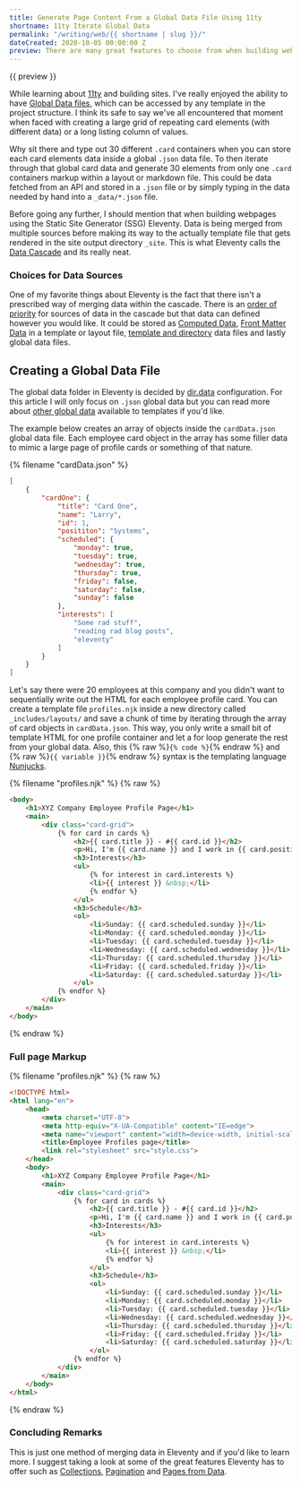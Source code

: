 ```yaml
---
title: Generate Page Content From a Global Data File Using 11ty
shortname: 11ty Iterate Global Data
permalink: "/writing/web/{{ shortname | slug }}/"
dateCreated: 2020-10-05 00:00:00 Z
preview: There are many great features to choose from when building websites with Eleventy (11ty). One thing in particular that I find very useful is the ability to iterate a global data file to generate page content.
---
```


{{ preview }}

While learning about [11ty](https://11ty.dev) and building sites. I've really enjoyed the ability to have [Global Data files](https://www.11ty.dev/docs/data-global/), which can be accessed by any template in the project structure. I think its safe to say we've all encountered that moment when faced with creating a large grid of repeating card elements (with different data) or a long listing column of values. 

Why sit there and type out 30 different `.card` containers when you can store each card elements data inside a global `.json` data file. To then iterate through that global card data and generate 30 elements from only one `.card` containers markup within a layout or markdown file. This could be data fetched from an API and stored in a `.json` file or by simply typing in the data needed by hand into a `_data/*.json` file. 

Before going any further, I should mention that when building webpages using the Static Site Generator (SSG) Eleventy. Data is being merged from multiple sources before making its way to the actually template file that gets rendered in the site output directory `_site`. This is what Eleventy calls the [Data Cascade](https://www.11ty.dev/docs/data-cascade/) and its really neat.

<h3>Choices for Data Sources</h3>

One of my favorite things about Eleventy is the fact that there isn't a prescribed way of merging data within the cascade. There is an [order of priority](https://www.11ty.dev/docs/data-cascade/#sources-of-data) for sources of data in the cascade but that data can defined however you would like. It could be stored as [Computed Data](https://www.11ty.dev/docs/data-computed/), [Front Matter Data](https://www.11ty.dev/docs/data-frontmatter/) in a template or layout file, [template and directory](https://www.11ty.dev/docs/data-template-dir/) data files and lastly global data files.

<h2>Creating a Global Data File</h2>

The global data folder in Eleventy is decided by [dir.data](https://www.11ty.dev/docs/config/#directory-for-global-data-files) configuration. For this article I will only focus on `.json` global data but you can read more about [other global data](https://www.11ty.dev/docs/data-global/) available to templates if you'd like.

The example below creates an array of objects inside the `cardData.json` global data file. Each employee card object in the array has some filler data to mimic a large page of profile cards or something of that nature.

{% filename "cardData.json" %}

```json
[
    {
        "cardOne": {
            "title": "Card One",
            "name": "Larry",
            "id": 1,
            "posititon": "Systems",
            "scheduled": {
                "monday": true,
                "tuesday": true,
                "wednesday": true,
                "thursday": true,
                "friday": false,
                "saturday": false,
                "sunday": false
            },
            "interests": [
                "Some rad stuff",
                "reading rad blog posts",
                "eleventy"
            ]
        }
    }
]
```

Let's say there were 20 employees at this company and you didn't want to sequentially write out the HTML for each employee profile card. You can create a template file `profiles.njk` inside a new directory called `_includes/layouts/` and save a chunk of time by iterating through the array of card objects in `cardData.json`. This way, you only write a small bit of template HTML for one profile container and let a for loop generate the rest from your global data. Also, this {% raw %}`{% code %}`{% endraw %} and {% raw %}`{{ variable }}`{% endraw %} syntax is the templating language [Nunjucks](https://mozilla.github.io/nunjucks/).

{% filename "profiles.njk" %}
{% raw %}
```html
<body>
    <h1>XYZ Company Employee Profile Page</h1>
    <main>
        <div class="card-grid">
            {% for card in cards %}
                <h2>{{ card.title }} - #{{ card.id }}</h2>
                <p>Hi, I'm {{ card.name }} and I work in {{ card.position }}.</p>
                <h3>Interests</h3>
                <ul>
                    {% for interest in card.interests %}
                    <li>{{ interest }} &nbsp;</li>
                    {% endfor %}
                </ul>
                <h3>Schedule</h3>
                <ol>
                    <li>Sunday: {{ card.scheduled.sunday }}</li>
                    <li>Monday: {{ card.scheduled.monday }}</li>
                    <li>Tuesday: {{ card.scheduled.tuesday }}</li>
                    <li>Wednesday: {{ card.scheduled.wednesday }}</li>
                    <li>Thursday: {{ card.scheduled.thursday }}</li>
                    <li>Friday: {{ card.scheduled.friday }}</li>
                    <li>Saturday: {{ card.scheduled.saturday }}</li>
                </ol>
            {% endfor %}
        </div>
    </main>
</body>
```
{% endraw %}

<h3>Full page Markup</h3>

{% filename "profiles.njk" %}
{% raw %}
```html
<!DOCTYPE html>
<html lang="en">
    <head>
        <meta charset="UTF-8">
        <meta http-equiv="X-UA-Compatible" content="IE=edge">
        <meta name="viewport" content="width=device-width, initial-scale=1">
        <title>Employee Profiles page</title>
        <link rel="stylesheet" src="style.css">
    </head>
    <body>
        <h1>XYZ Company Employee Profile Page</h1>
        <main>
            <div class="card-grid">
                {% for card in cards %}
                    <h2>{{ card.title }} - #{{ card.id }}</h2>
                    <p>Hi, I'm {{ card.name }} and I work in {{ card.position }}.</p>
                    <h3>Interests</h3>
                    <ul>
                        {% for interest in card.interests %}
                        <li>{{ interest }} &nbsp;</li>
                        {% endfor %}
                    </ul>
                    <h3>Schedule</h3>
                    <ol>
                        <li>Sunday: {{ card.scheduled.sunday }}</li>
                        <li>Monday: {{ card.scheduled.monday }}</li>
                        <li>Tuesday: {{ card.scheduled.tuesday }}</li>
                        <li>Wednesday: {{ card.scheduled.wednesday }}</li>
                        <li>Thursday: {{ card.scheduled.thursday }}</li>
                        <li>Friday: {{ card.scheduled.friday }}</li>
                        <li>Saturday: {{ card.scheduled.saturday }}</li>
                    </ol>
                {% endfor %}
            </div>
        </main>
    </body>
</html>
```
{% endraw %}

<h3>Concluding Remarks</h3>

This is just one method of merging data in Eleventy and if you'd like to learn more. I suggest taking a look at some of the great features Eleventy has to offer such as [Collections](https://www.11ty.dev/docs/collections/), [Pagination](https://www.11ty.dev/docs/pagination/) and [Pages from Data](https://www.11ty.dev/docs/pages-from-data/). 

